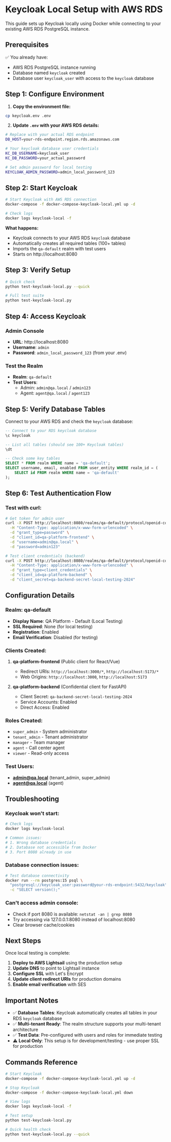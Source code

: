 # Keycloak Local Setup with AWS RDS

This guide sets up Keycloak locally using Docker while connecting to your existing AWS RDS PostgreSQL instance.

## Prerequisites

✅ You already have:
- AWS RDS PostgreSQL instance running
- Database named `keycloak` created
- Database user `keycloak_user` with access to the `keycloak` database

## Step 1: Configure Environment

1. **Copy the environment file:**
```bash
cp keycloak.env .env
```

2. **Update `.env` with your AWS RDS details:**
```bash
# Replace with your actual RDS endpoint
DB_HOST=your-rds-endpoint.region.rds.amazonaws.com

# Your keycloak database user credentials
KC_DB_USERNAME=keycloak_user
KC_DB_PASSWORD=your_actual_password

# Set admin password for local testing
KEYCLOAK_ADMIN_PASSWORD=admin_local_password_123
```

## Step 2: Start Keycloak

```bash
# Start Keycloak with AWS RDS connection
docker-compose -f docker-compose-keycloak-local.yml up -d

# Check logs
docker logs keycloak-local -f
```

**What happens:**
- Keycloak connects to your AWS RDS `keycloak` database
- Automatically creates all required tables (100+ tables)
- Imports the `qa-default` realm with test users
- Starts on http://localhost:8080

## Step 3: Verify Setup

```bash
# Quick check
python test-keycloak-local.py --quick

# Full test suite
python test-keycloak-local.py
```

## Step 4: Access Keycloak

### Admin Console
- **URL**: http://localhost:8080
- **Username**: `admin`
- **Password**: `admin_local_password_123` (from your .env)

### Test the Realm
- **Realm**: `qa-default`
- **Test Users**:
  - Admin: `admin@qa.local` / `admin123`
  - Agent: `agent@qa.local` / `agent123`

## Step 5: Verify Database Tables

Connect to your AWS RDS and check the `keycloak` database:

```sql
-- Connect to your RDS keycloak database
\c keycloak

-- List all tables (should see 100+ Keycloak tables)
\dt

-- Check some key tables
SELECT * FROM realm WHERE name = 'qa-default';
SELECT username, email, enabled FROM user_entity WHERE realm_id = (
    SELECT id FROM realm WHERE name = 'qa-default'
);
```

## Step 6: Test Authentication Flow

### Test with curl:
```bash
# Get token for admin user
curl -X POST http://localhost:8080/realms/qa-default/protocol/openid-connect/token \
  -H "Content-Type: application/x-www-form-urlencoded" \
  -d "grant_type=password" \
  -d "client_id=qa-platform-frontend" \
  -d "username=admin@qa.local" \
  -d "password=admin123"

# Test client credentials (backend)
curl -X POST http://localhost:8080/realms/qa-default/protocol/openid-connect/token \
  -H "Content-Type: application/x-www-form-urlencoded" \
  -d "grant_type=client_credentials" \
  -d "client_id=qa-platform-backend" \
  -d "client_secret=qa-backend-secret-local-testing-2024"
```

## Configuration Details

### Realm: qa-default
- **Display Name**: QA Platform - Default (Local Testing)
- **SSL Required**: None (for local testing)
- **Registration**: Enabled
- **Email Verification**: Disabled (for testing)

### Clients Created:
1. **qa-platform-frontend** (Public client for React/Vue)
   - Redirect URIs: `http://localhost:3000/*`, `http://localhost:5173/*`
   - Web Origins: `http://localhost:3000`, `http://localhost:5173`

2. **qa-platform-backend** (Confidential client for FastAPI)
   - Client Secret: `qa-backend-secret-local-testing-2024`
   - Service Accounts: Enabled
   - Direct Access: Enabled

### Roles Created:
- `super_admin` - System administrator
- `tenant_admin` - Tenant administrator  
- `manager` - Team manager
- `agent` - Call center agent
- `viewer` - Read-only access

### Test Users:
- **admin@qa.local** (tenant_admin, super_admin)
- **agent@qa.local** (agent)

## Troubleshooting

### Keycloak won't start:
```bash
# Check logs
docker logs keycloak-local

# Common issues:
# 1. Wrong database credentials
# 2. Database not accessible from Docker
# 3. Port 8080 already in use
```

### Database connection issues:
```bash
# Test database connectivity
docker run --rm postgres:15 psql \
  "postgresql://keycloak_user:password@your-rds-endpoint:5432/keycloak" \
  -c "SELECT version();"
```

### Can't access admin console:
- Check if port 8080 is available: `netstat -an | grep 8080`
- Try accessing via 127.0.0.1:8080 instead of localhost:8080
- Clear browser cache/cookies

## Next Steps

Once local testing is complete:

1. **Deploy to AWS Lightsail** using the production setup
2. **Update DNS** to point to Lightsail instance  
3. **Configure SSL** with Let's Encrypt
4. **Update client redirect URIs** for production domains
5. **Enable email verification** with SES

## Important Notes

- ✅ **Database Tables**: Keycloak automatically creates all tables in your RDS `keycloak` database
- ✅ **Multi-tenant Ready**: The realm structure supports your multi-tenant architecture
- ✅ **Test Data**: Pre-configured with users and roles for immediate testing
- ⚠️ **Local Only**: This setup is for development/testing - use proper SSL for production

## Commands Reference

```bash
# Start Keycloak
docker-compose -f docker-compose-keycloak-local.yml up -d

# Stop Keycloak  
docker-compose -f docker-compose-keycloak-local.yml down

# View logs
docker logs keycloak-local -f

# Test setup
python test-keycloak-local.py

# Quick health check
python test-keycloak-local.py --quick
```

